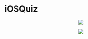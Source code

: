 # iOSQuiz

<p align="center">
    <a href="http://i.imgur.com/ZN13eaf.gif">
        <img src="https://monosnap.com/file/oXidNcr1niso8z9Nf3HbKrpd9AzdF0.png">
    </a>
</p>

<p align="center">
    <a href="http://i.imgur.com/ZN13eaf.gif">
        <img src="https://media.giphy.com/media/3oeHLvSB1nLEsa2xos/giphy.gif">
    </a>
</p>
